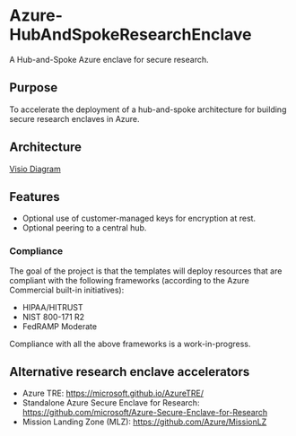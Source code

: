# Azure-HubAndSpokeResearchEnclave

A Hub-and-Spoke Azure enclave for secure research.

## Purpose

To accelerate the deployment of a hub-and-spoke architecture for building secure research enclaves in Azure.

## Architecture

[Visio Diagram](/docs/architecture/Research%20Enclave%20Hub%20and%20Spoke%20diagrams.vsdx)

## Features

- Optional use of customer-managed keys for encryption at rest.
- Optional peering to a central hub.

### Compliance

The goal of the project is that the templates will deploy resources that are compliant with the following frameworks (according to the Azure Commercial built-in initiatives):

- HIPAA/HITRUST
- NIST 800-171 R2
- FedRAMP Moderate

Compliance with all the above frameworks is a work-in-progress.

## Alternative research enclave accelerators

- Azure TRE: <https://microsoft.github.io/AzureTRE/>
- Standalone Azure Secure Enclave for Research: <https://github.com/microsoft/Azure-Secure-Enclave-for-Research>
- Mission Landing Zone (MLZ): <https://github.com/Azure/MissionLZ>
